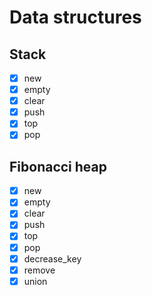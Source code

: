 # Data structures

## Stack

- [x] new
- [x] empty
- [x] clear
- [x] push
- [x] top
- [x] pop

## Fibonacci heap

- [x] new
- [x] empty
- [x] clear
- [x] push
- [x] top
- [x] pop
- [x] decrease_key
- [x] remove
- [x] union

